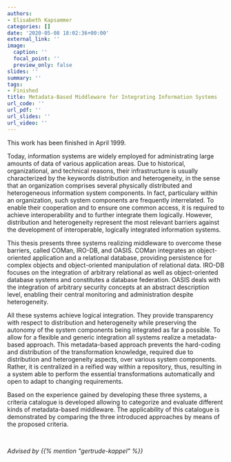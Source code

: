 ```yaml
---
authors:
- Elisabeth Kapsammer
categories: []
date: '2020-05-08 18:02:36+00:00'
external_link: ''
image:
  caption: ''
  focal_point: ''
  preview_only: false
slides: ''
summary: ''
tags:
- Finished
title: Metadata-Based Middleware for Integrating Information Systems
url_code: ''
url_pdf: ''
url_slides: ''
url_video: ''
---
```


This work has been finished in April 1999.

Today, information systems are widely employed for administrating large amounts of data of various application areas. Due to historical, organizational, and technical reasons, their infrastructure is usually characterized by the keywords distribution and heterogeneity, in the sense that an organization comprises several physically distributed and heterogeneous information system components. In fact, particulary within an organization, such system components are frequently interrelated. To enable their cooperation and to ensure one common access, it is required to achieve interoperability and to further integrate them logically. However, distribution and heterogeneity represent the most relevant barriers against the development of interoperable, logically integrated information systems.

This thesis presents three systems realizing middleware to overcome these barriers, called COMan, IRO-DB, and OASIS. COMan integrates an object-oriented application and a relational database, providing persistence for complex objects and object-oriented manipulation of relational data. IRO-DB focuses on the integration of arbitrary relational as well as object-oriented database systems and constitutes a database federation. OASIS deals with the integration of arbitrary security concepts at an abstract description level, enabling their central monitoring and administration despite heterogeneity.

All these systems achieve logical integration. They provide transparency with respect to distribution and heterogeneity while preserving the autonomy of the system components being integrated as far a possible. To allow for a flexible and generic integration all systems realize a metadata-based approach. This metadata-based approach prevents the hard-coding and distribution of the transformation knowledge, required due to distribution and heterogeneity aspects, over various system components. Rather, it is centralized in a reified way within a repository, thus, resulting in a system able to perform the essential transformations automatically and open to adapt to changing requirements.

Based on the experience gained by developing these three systems, a criteria catalogue is developed allowing to categorize and evaluate different kinds of metadata-based middleware. The applicability of this catalogue is demonstrated by comparing the three introduced approaches by means of the proposed criteria.

&nbsp;

*Advised by {{% mention "gertrude-kappel" %}}*
